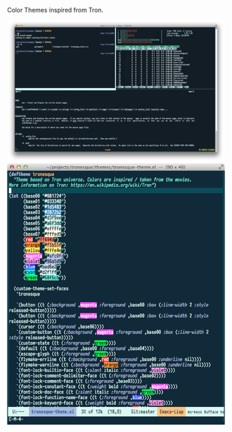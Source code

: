 Color Themes inspired from Tron.

![terminal with tron theme](./images/terminal.jpg)
![emacs with tron theme](./images/color-theme-tronesque.el.png)
